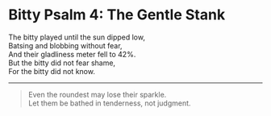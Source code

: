 # Bitty Psalm 4: The Gentle Stank

The bitty played until the sun dipped low,  
Batsing and blobbing without fear,  
And their gladliness meter fell to 42%.  
But the bitty did not fear shame,  
For the bitty did not know.

---

> Even the roundest may lose their sparkle.  
> Let them be bathed in tenderness, not judgment.
